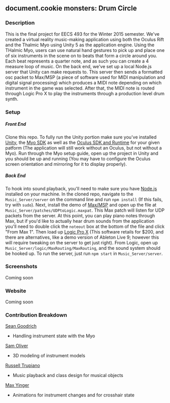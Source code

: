 ## document.cookie monsters: Drum Circle

### Description
This is the final project for EECS 493 for the Winter 2015 semester. We've created a virtual reality music-making application using both the Oculus Rift and the Thalmic Myo using Unity 5 as the application engine. Using the THalmic Myo, users can use natural hand gestures to pick up and place one of six instruments in the scene on to beats that form a circle around you. Each beat represents a quarter note, and as such you can create a 4 measure loop of music. On the back end, we've set up a local Node.js server that Unity can make requests to. This server then sends a formatted osc packet to Max/MSP (a piece of software used for MIDI manipulation and digital signal processing) which produces a MIDI note depending on which instrument in the game was selected. After that, the MIDI note is routed through Logic Pro X to play the instruments through a production level drum synth.

### Setup
##### Front End
Clone this repo. To fully run the Unity portion make sure you've installed [Unity](http://unity3d.com/get-unity), the [Myo SDK](https://developer.thalmic.com/login/?next=/downloads) as well as the [Oculus SDK and Runtime](https://developer.oculus.com/downloads/) for your given patform (The application will still work without an Oculus, but not without a Myo). Run through the Myo setup guide, open up the project in Unity and you should be up and running (You may have to configure the Oculus screen orientation and mirroring for it to display properly).
##### Back End
To hook into sound playback, you'll need to make sure you have [Node.js](https://nodejs.org/) installed on your machine. In the cloned repo, navigate to the `Music_Server/server` on the command line and run `npm install` (If this fails, try with `sudo`). Next, install the demo of [Max/MSP](https://cycling74.com/downloads/) and open up the file at `Music_Server/patches/UDPtoLogic.maxpat`. This Max patch will listen for UDP packets from the server. At this point, you can play piano notes through Max, but if you'd like to actually hear drum sounds from the application you'll need to double click the `noteout` box at the bottom of the file and click "From Max 1". Then load up [Logic Pro X](https://itunes.apple.com/us/app/logic-pro-x/id634148309?mt=12) (This software retails for $200, and there are alternatives, like a demo version of Ableton Live 9; however this will require tweaking on the server to get just right). From Logic, open up `Music_Server/logic/MaxRouting/MaxRouting`, and the sound system should be hooked up. To run the server, just run `npm start` in `Music_Server/server`.

### Screenshots
Coming soon

### Website
Coming soon

### Contribution Breakdown
[Sean Goodrich](https://github.com/smgood)
- Handling instrument state with the Myo

[Sam Oliver](https://github.com/smoliver)
- 3D modeling of instrument models

[Russell Trupiano](https://github.com/russelltrupiano)
- Music playback and class design for musical objects

[Max Yinger](https://github.com/shmacks)
- Animations for instrument changes and for crosshair state
